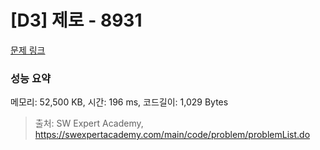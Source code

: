 # [D3] 제로 - 8931 

[문제 링크](https://swexpertacademy.com/main/code/problem/problemDetail.do?contestProbId=AW5jBWLq7jwDFATQ) 

### 성능 요약

메모리: 52,500 KB, 시간: 196 ms, 코드길이: 1,029 Bytes



> 출처: SW Expert Academy, https://swexpertacademy.com/main/code/problem/problemList.do